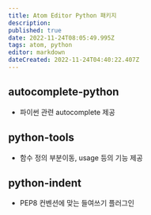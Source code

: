 ```yaml
---
title: Atom Editor Python 패키지
description: 
published: true
date: 2022-11-24T08:05:49.995Z
tags: atom, python
editor: markdown
dateCreated: 2022-11-24T04:40:22.407Z
---
```


## autocomplete-python
- 파이썬 관련 autocomplete 제공

## python-tools
- 함수 정의 부분이동, usage 등의 기능 제공

## python-indent
- PEP8 컨벤션에 맞는 들여쓰기 플러그인
